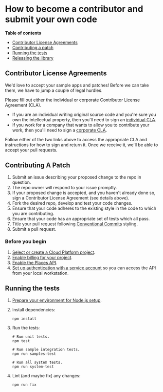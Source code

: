 # How to become a contributor and submit your own code

**Table of contents**

* [Contributor License Agreements](#contributor-license-agreements)
* [Contributing a patch](#contributing-a-patch)
* [Running the tests](#running-the-tests)
* [Releasing the library](#releasing-the-library)

## Contributor License Agreements

We'd love to accept your sample apps and patches! Before we can take them, we
have to jump a couple of legal hurdles.

Please fill out either the individual or corporate Contributor License Agreement
(CLA).

  * If you are an individual writing original source code and you're sure you
    own the intellectual property, then you'll need to sign an [individual CLA](https://developers.google.com/open-source/cla/individual).
  * If you work for a company that wants to allow you to contribute your work,
    then you'll need to sign a [corporate CLA](https://developers.google.com/open-source/cla/corporate).

Follow either of the two links above to access the appropriate CLA and
instructions for how to sign and return it. Once we receive it, we'll be able to
accept your pull requests.

## Contributing A Patch

1.  Submit an issue describing your proposed change to the repo in question.
1.  The repo owner will respond to your issue promptly.
1.  If your proposed change is accepted, and you haven't already done so, sign a
    Contributor License Agreement (see details above).
1.  Fork the desired repo, develop and test your code changes.
1.  Ensure that your code adheres to the existing style in the code to which
    you are contributing.
1.  Ensure that your code has an appropriate set of tests which all pass.
1.  Title your pull request following [Conventional Commits](https://www.conventionalcommits.org/) styling.
1.  Submit a pull request.

### Before you begin

1.  [Select or create a Cloud Platform project][projects].
1.  [Enable billing for your project][billing].
1.  [Enable the Places API][enable_api].
1.  [Set up authentication with a service account][auth] so you can access the
    API from your local workstation.


## Running the tests

1.  [Prepare your environment for Node.js setup][setup].

1.  Install dependencies:

        npm install

1.  Run the tests:

        # Run unit tests.
        npm test

        # Run sample integration tests.
        npm run samples-test

        # Run all system tests.
        npm run system-test

1.  Lint (and maybe fix) any changes:

        npm run fix

[setup]: https://cloud.google.com/nodejs/docs/setup
[projects]: https://console.cloud.google.com/project
[billing]: https://support.google.com/cloud/answer/6293499#enable-billing
[enable_api]: https://console.cloud.google.com/flows/enableapi?apiid=places.googleapis.com
[auth]: https://cloud.google.com/docs/authentication/getting-started